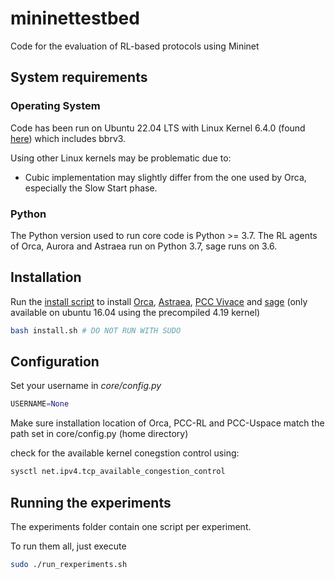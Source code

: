 # mininettestbed
Code for the evaluation of RL-based protocols using Mininet


## System requirements
### Operating System
Code has been run on Ubuntu 22.04 LTS with Linux Kernel 6.4.0 (found [here](https://github.com/google/bbr/tree/v3)) which includes bbrv3. 

Using other Linux kernels may be problematic due to:
- Cubic implementation may slightly differ from the one used by Orca, especially the Slow Start phase.


### Python
The Python version used to run core code is Python >= 3.7. 
The RL agents of Orca,  Aurora and Astraea run on Python 3.7, sage runs on 3.6.

## Installation

Run the [install script](./install.sh) to install [Orca](https://github.com/Aruuni/Orca), [Astraea](https://github.com/Aruuni/astraea-open-source), [PCC Vivace](https://github.com/PCCproject/PCC-Kernel/tree/vivace) and [sage](https://github.com/Aruuni/sage) (only available on ubuntu 16.04 using the precompiled 4.19 kernel)

```bash
bash install.sh # DO NOT RUN WITH SUDO 
```


## Configuration
Set your username in *core/config.py*

```python
USERNAME=None
```

Make sure installation location of Orca, PCC-RL and PCC-Uspace match the path set in core/config.py (home directory)

check for the available kernel conegstion control using: 
```bash 
sysctl net.ipv4.tcp_available_congestion_control
```

## Running the experiments
The experiments folder contain one script per experiment. 

To run them all, just execute

```bash
sudo ./run_rexperiments.sh
```

